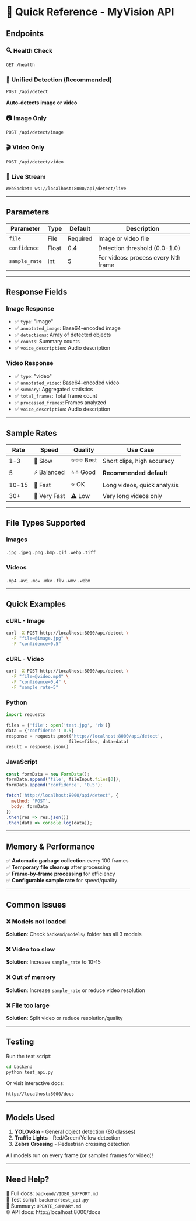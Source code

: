 # 🚀 Quick Reference - MyVision API

## Endpoints

### 🔍 Health Check
```
GET /health
```

### 📸 Unified Detection (Recommended)
```
POST /api/detect
```
**Auto-detects image or video**

### 📷 Image Only
```
POST /api/detect/image
```

### 🎬 Video Only
```
POST /api/detect/video
```

### 🔴 Live Stream
```
WebSocket: ws://localhost:8000/api/detect/live
```

---

## Parameters

| Parameter | Type | Default | Description |
|-----------|------|---------|-------------|
| `file` | File | Required | Image or video file |
| `confidence` | Float | 0.4 | Detection threshold (0.0-1.0) |
| `sample_rate` | Int | 5 | For videos: process every Nth frame |

---

## Response Fields

### Image Response
- ✅ `type`: "image"
- ✅ `annotated_image`: Base64-encoded image
- ✅ `detections`: Array of detected objects
- ✅ `counts`: Summary counts
- ✅ `voice_description`: Audio description

### Video Response
- ✅ `type`: "video"
- ✅ `annotated_video`: Base64-encoded video
- ✅ `summary`: Aggregated statistics
- ✅ `total_frames`: Total frame count
- ✅ `processed_frames`: Frames analyzed
- ✅ `voice_description`: Audio description

---

## Sample Rates

| Rate | Speed | Quality | Use Case |
|------|-------|---------|----------|
| 1-3 | 🐌 Slow | ⭐⭐⭐ Best | Short clips, high accuracy |
| 5 | ⚡ Balanced | ⭐⭐ Good | **Recommended default** |
| 10-15 | 🚀 Fast | ⭐ OK | Long videos, quick analysis |
| 30+ | 💨 Very Fast | ⚠️ Low | Very long videos only |

---

## File Types Supported

### Images
`.jpg` `.jpeg` `.png` `.bmp` `.gif` `.webp` `.tiff`

### Videos
`.mp4` `.avi` `.mov` `.mkv` `.flv` `.wmv` `.webm`

---

## Quick Examples

### cURL - Image
```bash
curl -X POST http://localhost:8000/api/detect \
  -F "file=@image.jpg" \
  -F "confidence=0.5"
```

### cURL - Video
```bash
curl -X POST http://localhost:8000/api/detect \
  -F "file=@video.mp4" \
  -F "confidence=0.4" \
  -F "sample_rate=5"
```

### Python
```python
import requests

files = {'file': open('test.jpg', 'rb')}
data = {'confidence': 0.5}
response = requests.post('http://localhost:8000/api/detect', 
                        files=files, data=data)
result = response.json()
```

### JavaScript
```javascript
const formData = new FormData();
formData.append('file', fileInput.files[0]);
formData.append('confidence', '0.5');

fetch('http://localhost:8000/api/detect', {
  method: 'POST',
  body: formData
})
.then(res => res.json())
.then(data => console.log(data));
```

---

## Memory & Performance

✅ **Automatic garbage collection** every 100 frames  
✅ **Temporary file cleanup** after processing  
✅ **Frame-by-frame processing** for efficiency  
✅ **Configurable sample rate** for speed/quality  

---

## Common Issues

### ❌ Models not loaded
**Solution**: Check `backend/models/` folder has all 3 models

### ❌ Video too slow
**Solution**: Increase `sample_rate` to 10-15

### ❌ Out of memory
**Solution**: Increase `sample_rate` or reduce video resolution

### ❌ File too large
**Solution**: Split video or reduce resolution/quality

---

## Testing

Run the test script:
```bash
cd backend
python test_api.py
```

Or visit interactive docs:
```
http://localhost:8000/docs
```

---

## Models Used

1. **YOLOv8m** - General object detection (80 classes)
2. **Traffic Lights** - Red/Green/Yellow detection
3. **Zebra Crossing** - Pedestrian crossing detection

All models run on every frame (or sampled frames for video)!

---

## Need Help?

📖 Full docs: `backend/VIDEO_SUPPORT.md`  
🧪 Test script: `backend/test_api.py`  
📝 Summary: `UPDATE_SUMMARY.md`  
🌐 API docs: http://localhost:8000/docs
